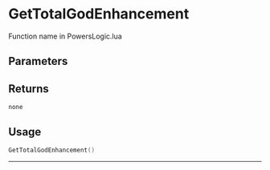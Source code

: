 # GetTotalGodEnhancement

Function name in PowersLogic.lua

## Parameters

## Returns

`none`

## Usage

```lua
GetTotalGodEnhancement()
```

---
